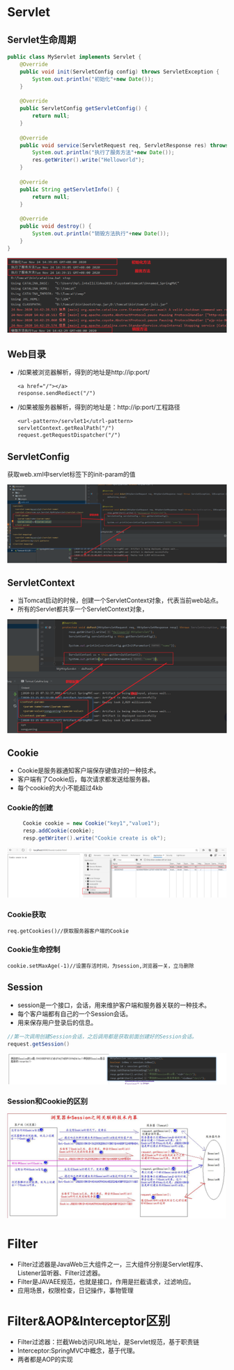 # Servlet

## Servlet生命周期

```java
public class MyServlet implements Servlet {
    @Override
    public void init(ServletConfig config) throws ServletException {
        System.out.println("初始化"+new Date());
    }

    @Override
    public ServletConfig getServletConfig() {
        return null;
    }

    @Override
    public void service(ServletRequest req, ServletResponse res) throws ServletException, IOException {
        System.out.println("执行了服务方法"+new Date());
        res.getWriter().write("Helloworld");
    }

    @Override
    public String getServletInfo() {
        return null;
    }

    @Override
    public void destroy() {
        System.out.println("销毁方法执行"+new Date());
    }
}
```

![](resource\servlet生命周期.png)

## Web目录

- /如果被浏览器解析，得到的地址是http://ip:port/

  ```
  <a href="/"></a>
  response.sendRediect("/")
  ```

- /如果被服务器解析，得到的地址是：http://ip:port/工程路径

  ```
  <url-pattern>/servlet1</utrl-pattern>
  servletContext.getRealPath("/")
  request.getRequestDispatcher("/")
  ```

## ServletConfig

获取web.xml中servlet标签下的init-param的值

![](resource\ServletConfig.png)

## ServletContext

- 当Tomcat启动的时候，创建一个ServletContext对象，代表当前web站点。
- 所有的Servlet都共享一个ServletContext对象，

![](resource\ServletContext.png)

## Cookie

- Cookie是服务器通知客户端保存键值对的一种技术。
- 客户端有了Cookie后，每次请求都发送给服务器。
- 每个cookie的大小不能超过4kb

### Cookie的创建

```java
     Cookie cookie = new Cookie("key1","value1");
     resp.addCookie(cookie);
     resp.getWriter().write("Cookie create is ok");
```

![](resource\Cookie.png)

### Cookie获取

```
req.getCookies()//获取服务器客户端的Cookie
```

### Cookie生命控制

```
cookie.setMaxAge(-1)//设置存活时间，为session,浏览器一关，立马删除
```

## Session

- session是一个接口，会话，用来维护客户端和服务器关联的一种技术。
- 每个客户端都有自己的一个Session会话。
- 用来保存用户登录后的信息。

```java
//第一次调用创建Session会话，之后调用都是获取前面创建好的Session会话。
request.getSession()
```

![](resource\session.png)

### Session和Cookie的区别

![](resource\Cookie&Session.png)

# Filter

- Filter过滤器是JavaWeb三大组件之一，三大组件分别是Servlet程序、Listener监听器、Filter过滤器。
- Filter是JAVAEE规范，也就是接口，作用是拦截请求，过滤响应。
- 应用场景，权限检查，日记操作，事物管理

# Filter&AOP&Interceptor区别

- Filter过滤器：拦截Web访问URL地址，是Servlet规范，基于职责链
- Interceptor:SpringMVC中概念，基于代理。
- 两者都是AOP的实现